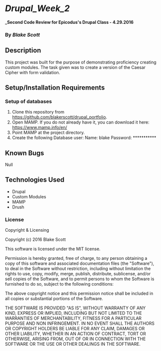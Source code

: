 # _Drupal_Week_2_

#### _Second Code Review for Epicodus's Drupal Class - 4.29.2016

### By _**Blake Scott**_

## Description

This project was built for the purpose of demonstrating proficiency creating custom modules.  The task given was to create a version of the Caesar Cipher with form validation.  

## Setup/Installation Requirements

### Setup of databases

1. Clone this repository from https://github.com/blakerscott/drupal_portfolio.
2. Open MAMP.  If you do not already have it, you can download it here:            https://www.mamp.info/en/
3. Point MAMP at the project directory.
4. Create the following Database user:
   Name: blake
   Password: ***********  

## Known Bugs

Null

## Technologies Used

* Drupal
* Custom Modules
* MAMP
* Drush


### License

Copyright & Licensing

Copyright (c) 2016 Blake Scott

This software is licensed under the MIT license.

Permission is hereby granted, free of charge, to any person obtaining a copy of this software and associated documentation files (the "Software"), to deal in the Software without restriction, including without limitation the rights to use, copy, modify, merge, publish, distribute, sublicense, and/or sell copies of the Software, and to permit persons to whom the Software is furnished to do so, subject to the following conditions:

The above copyright notice and this permission notice shall be included in all copies or substantial portions of the Software.

THE SOFTWARE IS PROVIDED "AS IS", WITHOUT WARRANTY OF ANY KIND, EXPRESS OR IMPLIED, INCLUDING BUT NOT LIMITED TO THE WARRANTIES OF MERCHANTABILITY, FITNESS FOR A PARTICULAR PURPOSE AND NON INFRINGEMENT. IN NO EVENT SHALL THE AUTHORS OR COPYRIGHT HOLDERS BE LIABLE FOR ANY CLAIM, DAMAGES OR OTHER LIABILITY, WHETHER IN AN ACTION OF CONTRACT, TORT OR OTHERWISE, ARISING FROM, OUT OF OR IN CONNECTION WITH THE SOFTWARE OR THE USE OR OTHER DEALINGS IN THE SOFTWARE.
